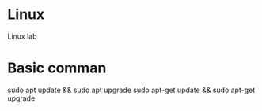 # Linux
Linux lab
# Basic comman
sudo apt update && sudo apt upgrade
sudo apt-get update && sudo apt-get upgrade
